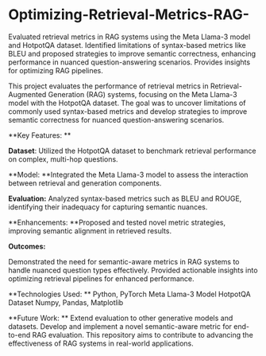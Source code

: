 # Optimizing-Retrieval-Metrics-RAG-
Evaluated retrieval metrics in RAG systems using the Meta Llama-3 model and HotpotQA dataset. Identified limitations of syntax-based metrics like BLEU and proposed strategies to improve semantic correctness, enhancing performance in nuanced question-answering scenarios. Provides insights for optimizing RAG pipelines.


This project evaluates the performance of retrieval metrics in Retrieval-Augmented Generation (RAG) systems, focusing on the Meta Llama-3 model with the HotpotQA dataset. The goal was to uncover limitations of commonly used syntax-based metrics and develop strategies to improve semantic correctness for nuanced question-answering scenarios.

**Key Features:
**

**Dataset**: Utilized the HotpotQA dataset to benchmark retrieval performance on complex, multi-hop questions.

**Model: **Integrated the Meta Llama-3 model to assess the interaction between retrieval and generation components.

**Evaluation:** Analyzed syntax-based metrics such as BLEU and ROUGE, identifying their inadequacy for capturing semantic nuances.

**Enhancements: **Proposed and tested novel metric strategies, improving semantic alignment in retrieved results.

**Outcomes:**

Demonstrated the need for semantic-aware metrics in RAG systems to handle nuanced question types effectively.
Provided actionable insights into optimizing retrieval pipelines for enhanced performance.

**Technologies Used:
**
Python, PyTorch
Meta Llama-3 Model
HotpotQA Dataset
Numpy, Pandas, Matplotlib

**Future Work:
**
Extend evaluation to other generative models and datasets.
Develop and implement a novel semantic-aware metric for end-to-end RAG evaluation.
This repository aims to contribute to advancing the effectiveness of RAG systems in real-world applications.
